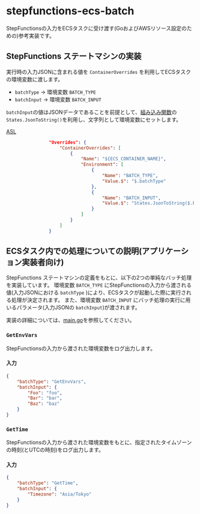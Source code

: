 # stepfunctions-ecs-batch

StepFunctionsの入力をECSタスクに受け渡す(GoおよびAWSリソース設定のための)参考実装です。

## StepFunctions ステートマシンの実装

実行時の入力JSONに含まれる値を `ContainerOverrides` を利用してECSタスクの環境変数に渡します。

- `batchType` → 環境変数 `BATCH_TYPE`
- `batchInput` → 環境変数 `BATCH_INPUT`

`batchInput`の値はJSONデータであることを前提として、[組み込み関数](https://docs.aws.amazon.com/step-functions/latest/dg/amazon-states-language-intrinsic-functions.html)の`States.JsonToString()`を利用し、文字列として環境変数にセットします。

[ASL](terraform/statemachine/asl.json)

```json
                "Overrides": {
                    "ContainerOverrides": [
                        {
                            "Name": "${ECS_CONTAINER_NAME}",
                            "Environment": [
                                {
                                    "Name": "BATCH_TYPE",
                                    "Value.$": "$.batchType"
                                },
                                {
                                    "Name": "BATCH_INPUT",
                                    "Value.$": "States.JsonToString($.batchInput)"
                                }
                            ]
                        }
                    ]
                }
```

## ECSタスク内での処理についての説明(アプリケーション実装者向け)

StepFunctions ステートマシンの定義をもとに、以下の2つの単純なバッチ処理を実装しています。
環境変数 `BATCH_TYPE` にStepFunctionsの入力から渡される値(入力JSONにおける `batchType` )により、ECSタスクが起動した際に実行される処理が決定されます。
また、環境変数 `BATCH_INPUT` にバッチ処理の実行に用いるパラメータ(入力JSONの `batchInput`)が渡されます。

実装の詳細については、[main.go](main.go)を参照してください。

### `GetEnvVars`

StepFunctionsの入力から渡された環境変数をログ出力します。

#### 入力

```json
{
    "batchType": "GetEnvVars",
    "batchInput": {
        "Foo": "foo",
        "Bar": "bar",
        "Baz": "baz"
    }
}
```

### `GetTime`

StepFunctionsの入力から渡された環境変数をもとに、指定されたタイムゾーンの時刻(とUTCの時刻)をログ出力します。

#### 入力

```json
{
    "batchType": "GetTime",
    "batchInput": {
        "Timezone": "Asia/Tokyo"
    }
}
```
